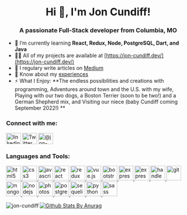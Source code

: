 <h1 align="center">Hi 👋, I'm Jon Cundiff!</h1>
<h3 align="center">A passionate Full-Stack developer from Columbia, MO</h3>

- 🌱 I’m currently learning **React, Redux, Node, PostgreSQL, Dart, and Java**
- 👨‍💻 All of my projects are available at [https://jon-cundiff.dev/](https://jon-cundiff.dev/)
- 📝 I regulary write articles on [Medium](https://jon-cundiff.medium.com/)
- 📄 Know about my [experiences](https://jon-cundiff.dev/pdf/Jon_Cundiff.pdf)
- ⚡ What I Enjoy: **The endless possibilities and creations with programming, Adventures around town and the U.S. with my wife, Playing with our two dogs, a Boston Terrier (soon to be two!) and a German Shepherd mix, and Visiting our niece (baby Cundiff coming September 2022!) **

<p align="left">
<h3 align="left">Connect with me:</h3>
<a href="https://linkedin.com/in/jon-cundiff" target="blank"><img align="center" src="https://cdn.jsdelivr.net/npm/simple-icons@3.0.1/icons/linkedin.svg" alt="linkedin username" height="30" width="40" /></a>
<a href="https://twitter.com/j0nCundiff" target="blank"><img align="center" src="https://cdn.jsdelivr.net/npm/simple-icons@3.0.1/icons/twitter.svg" alt="Twitter" height="30" width="40" /></a>
<a href="https://medium.com/@jon-cundiff" target="blank"><img align="center" src="https://cdn.jsdelivr.net/npm/simple-icons@3.0.1/icons/medium.svg" alt="@jon-cundiff" height="30" width="40" /></a>
</p>


<h3 align="left">Languages and Tools:</h3>
<p align="left">
  <a href="https://www.w3.org/html/" target="_blank"> <img src="https://cdn.jsdelivr.net/gh/devicons/devicon/icons/html5/html5-original.svg" alt="html5" width="40" height="40" /> </a>
  <a href="https://www.w3schools.com/css/" target="_blank"> <img src="https://cdn.jsdelivr.net/gh/devicons/devicon/icons/css3/css3-original.svg" alt="css3" width="40" height="40" /> </a>
    <a href="https://developer.mozilla.org/en-US/docs/Web/JavaScript" target="_blank"> <img src="https://cdn.jsdelivr.net/gh/devicons/devicon/icons/javascript/javascript-original.svg" alt="javascript" width="40" height="40" /> </a>
  <a href="https://reactjs.org/" target="_blank"> <img src="https://cdn.jsdelivr.net/gh/devicons/devicon/icons/react/react-original.svg" alt="react" width="40" height="40" /> </a>
    <a href="https://redux.js.org" target="_blank"> <img src="https://cdn.jsdelivr.net/gh/devicons/devicon/icons/redux/redux-original.svg" alt="redux" width="40" height="40" /> </a>
  <a href="https://vuejs.org/" target="_blank"> <img src="https://cdn.jsdelivr.net/gh/devicons/devicon/icons/vuejs/vuejs-original.svg" alt="vue.js" width="40" height="40" /> </a>
  <a href="https://getbootstrap.com" target="_blank"> <img src="https://cdn.jsdelivr.net/gh/devicons/devicon/icons/bootstrap/bootstrap-original.svg" alt="bootstrap" width="40" height="40" /> </a>
    <a href="https://bulma.io/" target="_blank"> <img src="https://cdn.jsdelivr.net/gh/devicons/devicon/icons/bulma/bulma-plain.svg" alt="express" width="40" height="40" /> </a>
  <a href="https://expressjs.com" target="_blank"> <img src="https://cdn.jsdelivr.net/gh/devicons/devicon/icons/express/express-original.svg" alt="express" width="40" height="40" /> </a>
  <a href="https://handlebarsjs.com/" target="_blank"> <img src="https://cdn.jsdelivr.net/gh/devicons/devicon/icons/handlebars/handlebars-original.svg" alt="handlebars" width="40" height="40" /> </a>
    <a href="https://git-scm.com/" target="_blank"> <img src="https://cdn.jsdelivr.net/gh/devicons/devicon/icons/git/git-original.svg" alt="git" width="40" height="40" /> </a>
    <a href="https://www.mongodb.com/" target="_blank"> <img src="https://cdn.jsdelivr.net/gh/devicons/devicon/icons/mongodb/mongodb-original.svg" alt="mongodb" width="40" height="40" /> </a>
    <a href="https://nodejs.org" target="_blank"> <img src="https://cdn.jsdelivr.net/gh/devicons/devicon/icons/nodejs/nodejs-original.svg" alt="nodejs" width="40" height="40" /> </a>
    <a href="https://www.photoshop.com/en" target="_blank"> <img src="https://cdn.jsdelivr.net/gh/devicons/devicon/icons/photoshop/photoshop-plain.svg" alt="photoshop" width="40" height="40" /> </a>
    <a href="https://www.postgresql.org" target="_blank"> <img src="https://cdn.jsdelivr.net/gh/devicons/devicon/icons/postgresql/postgresql-original.svg" alt="postgresql" width="40" height="40" /> </a>
  <a href="https://sequelize.org/" target="_blank"> <img src="https://cdn.jsdelivr.net/gh/devicons/devicon/icons/sequelize/sequelize-original.svg" alt="sequelize" width="40" height="40" /> </a>
    <a href="https://www.python.org" target="_blank"> <img src="https://cdn.jsdelivr.net/gh/devicons/devicon/icons/python/python-original.svg" alt="python" width="40" height="40" /> </a>
    <a href="https://sass-lang.com" target="_blank"> <img src="https://cdn.jsdelivr.net/gh/devicons/devicon/icons/sass/sass-original.svg" alt="sass" width="40" height="40" /> </a>
</p>

<p><img align="left" src="https://github-readme-stats.vercel.app/api/top-langs/?username=jon-cundiff&layout=compact" alt="jon-cundiff" /></p>

[![Github Stats By Anurag](https://github-readme-stats.vercel.app/api?username=jon-cundiff&theme=radical&show_icons=true&count_private=true)](https://github.com/anuraghazra/github-readme-stats)
